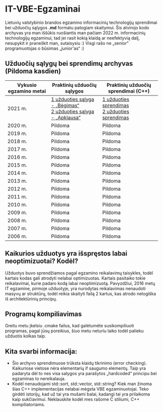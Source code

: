 # IT-VBE-Egzaminai
Lietuvių valstybinio brandos egzamino informacinių technologijų sprendimai bei užduočių sąlygos <b>.md</b> formatu patogiam skaitymui. Šis atvirojo kodo archyvas yra man iššūkis ruošiantis man pačiam 2022 m. informacinių technologijų egzaminui, tad jei rasit kokią klaidą ar neefektyvią dalį, nesupykit ir praneškit man, sutaisysiu :) Visgi rašo ne „senior“ programuotojas o būsimas „junior'as“ :) 

## Užduočių sąlygų bei sprendimų archyvas (Pildoma kasdien)
| Vykusio egzamino metai |                                                                               Praktinių užduočių sąlygos                                                                                                              |                                                                                       Praktinių užduočių sprendimai (C++)                                                                              |
|------------------------|-----------------------------------------------------------------------------------------------------------------------------------------------------------------------------------------------------------------------|--------------------------------------------------------------------------------------------------------------------------------------------------------------------------------------------------------|
| 2021 m.                | [1 užduoties sąlyga - „Bėgimas“](https://github.com/Dovias/IT-VBE-Egzaminai/blob/main/IT-VBE-2021/U1.md)<br>[2 užduoties sąlyga - „Apklausa“](https://github.com/Dovias/IT-VBE-Egzaminai/blob/main/IT-VBE-2021/U2.md) | [1 užduoties sprendimas](https://github.com/Dovias/IT-VBE-Egzaminai/blob/main/IT-VBE-2021/U1.cpp)<br>[2 užduoties sprendimas](https://github.com/Dovias/IT-VBE-Egzaminai/blob/main/IT-VBE-2021/U2.cpp) |
| 2020 m.                | Pildoma                                                                                                                                                                                                               | Pildoma                                                                                                                                                                                                |
| 2019 m.                | Pildoma                                                                                                                                                                                                               | Pildoma                                                                                                                                                                                                |
| 2018 m.                | Pildoma                                                                                                                                                                                                               | Pildoma                                                                                                                                                                                                |
| 2017 m.                | Pildoma                                                                                                                                                                                                               | Pildoma                                                                                                                                                                                                |
| 2016 m.                | Pildoma                                                                                                                                                                                                               | Pildoma                                                                                                                                                                                                |
| 2015 m.                | Pildoma                                                                                                                                                                                                               | Pildoma                                                                                                                                                                                                |
| 2014 m.                | Pildoma                                                                                                                                                                                                               | Pildoma                                                                                                                                                                                                |
| 2013 m.                | Pildoma                                                                                                                                                                                                               | Pildoma                                                                                                                                                                                                |
| 2012 m.                | Pildoma                                                                                                                                                                                                               | Pildoma                                                                                                                                                                                                |
| 2011 m.                | Pildoma                                                                                                                                                                                                               | Pildoma                                                                                                                                                                                                |
| 2010 m.                | Pildoma                                                                                                                                                                                                               | Pildoma                                                                                                                                                                                                |
| 2009 m.                | Pildoma                                                                                                                                                                                                               | Pildoma                                                                                                                                                                                                |
| 2008 m.                | Pildoma                                                                                                                                                                                                               | Pildoma                                                                                                                                                                                                |
| 2007 m.                | Pildoma                                                                                                                                                                                                               | Pildoma                                                                                                                                                                                                |
| 2006 m.                | Pildoma                                                                                                                                                                                                               | Pildoma                                                                                                                                                                                                |
## Kaikurios užduotys yra išspręstos labai neoptimizuotai? Kodėl?
Užduotys buvo sprendžiamos pagal egzamino reikalavimų taisykles, todėl kartais kodas gali atrodyti nelabai optimizuotas. Kartais pasitaiko tokie reikalavimai, kurie padaro kodą labai neoptimizuotą. Pavyzdžiui, 2016 metų IT egzamine, pirmoje užduotyje, yra nurodytas reikalavimas nenaudoti masyvų ar struktūrų, todėl reikia skaityti failą 2 kartus, kas atrodo nelogiška iš architektūrinių principų.

## Programų kompiliavimas
Greitu metu įkelsiu .cmake failus, kad galėtumėte susikompiliuoti programas, pagal jūsų poreikius, šiuo metu neturiu laiko todėl palieku užduotis kolkas taip.

## Kita svarbi informacija:
- Šio archyvo sprendimuose trūksta klaidų tikrinimo (error checking). Kaikuriose vietose nėra elementarių if saugumo elementų. Taip yra padaryta dėl to nes visa salygos yra parašytos „hardcoded“ principu bei egzaminas to nereikalauja.
- Kodėl nenaudojami std::sort, std::vector, std::string? Kiek man žinoma šias C++ implementacijas nelabai mėgsta VBE egzaminuotojai. Teko girdėti istorijų, kad už tai yra mušami balai, kadangi tai yra prilaikoma kaip sukčiavimui. Neklauskite kodėl mes rašome C stiliumi, C++ kompiliatoriams.
